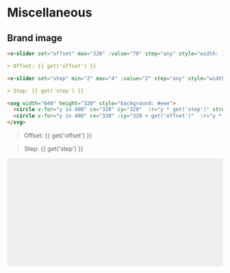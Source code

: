 # Miscellaneous

## Brand image

```md
<v-slider set="offset" max="320" :value="70" step="any" style="width: 100%" />

> Offset: {{ get('offset') }}

<v-slider set="step" min="2" max="4" :value="2" step="any" style="width: 100%" />

> Step: {{ get('step') }}

<svg width="640" height="320" style="background: #eee">
  <circle v-for="y in 400" cx="320" cy="320"  :r="y * get('step')" stroke="red" fill="none" />
  <circle v-for="y in 400" cx="320" :cy="320 + get('offset')"  :r="y * get('step')" stroke="white" fill="none"  />
</svg>
```

<v-slider set="offset" max="320" :value="290" step="any" style="width: 100%" />

> Offset: {{ get('offset') }}

<v-slider set="step" min="2" max="4" :value="2" step="any" style="width: 100%" />

> Step: {{ get('step') }}

<svg width="640" height="320" style="background: #eee">
  <circle v-for="y in 400" cx="320" cy="320"  :r="y * get('step')" stroke="red" fill="none" />
  <circle v-for="y in 400" cx="320" :cy="320 + get('offset')"  :r="y * get('step')" stroke="white" fill="none"  />
</svg>
